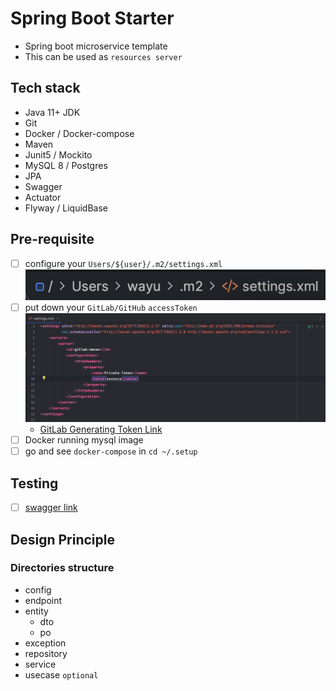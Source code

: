 # Spring Boot Starter
- Spring boot microservice template
- This can be used as `resources server`


## Tech stack
- Java 11+ JDK
- Git
- Docker / Docker-compose
- Maven
- Junit5 / Mockito
- MySQL 8 / Postgres
- JPA
- Swagger
- Actuator
- Flyway / LiquidBase


## Pre-requisite
- [ ] configure your `Users/${user}/.m2/settings.xml` ![img.png](m2-path.png)
- [ ] put down your `GitLab/GitHub` `accessToken` ![img.png](setting-xml.png)
  - [GitLab Generating Token Link](https://deloitte.team/help/user/profile/personal_access_tokens.md#create-a-personal-access-token)
- [ ] Docker running mysql image
- [ ] go and see `docker-compose` in `cd ~/.setup`

## Testing 

- [ ] [swagger link](http://localhost:9000/swagger-ui.html)


## Design Principle
### Directories structure
- config
- endpoint
- entity
  - dto
  - po
- exception
- repository
- service
- usecase `optional`
